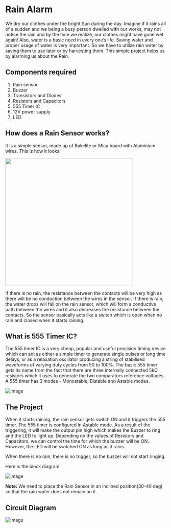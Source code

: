 # Rain Alarm

We dry our clothes under the bright Sun during the day. Imagine if it rains all of a sudden and we being a busy person dwelled with our works, may not notice the rain and by the time we realize, our clothes might have gone wet again! Also, water is a basic need in every one’s life. Saving water and proper usage of water is very important. So we have to utilize rain water by saving them to use later or by harvesting them. This simple project helps us by alarming us about the Rain.

## Components required

1. Rain sensor
2. Buzzer
3. Transistors and Diodes
4. Resistors and Capacitors
5. 555 Timer IC
6. 12V power supply
7. LED

## How does a Rain Sensor works?

It is a simple sensor, made up of Bakelite or Mica board with Aluminium wires. This is how it looks:

<img align = "center" height = "400" width = "400" src = "https://user-images.githubusercontent.com/85028192/121739774-b5398a00-cb19-11eb-8bd0-fbf7e228b4d0.png">

If there is no rain, the resistance between the contacts will be very high as there will be no conduction between the wires in the sensor. If there is rain, the water drops will fall on the rain sensor, which will form a conductive path between the wires and it also decreases the resistance between the contacts. So the sensor basically acts like a switch which is open when no rain and closed when it starts raining.

## What is 555 Timer IC?

The 555 timer IC is a very cheap, popular and useful precision timing device which can act as either a simple timer to generate single pulses or long time delays, or as a relaxation oscillator producing a string of stabilised waveforms of varying duty cycles from 50 to 100%. The basic 555 timer gets its name from the fact that there are three internally connected 5kΩ resistors which it uses to generate the two comparators reference voltages. A 555 timer has 3 modes - Monostable, Bistable and Astable modes.

![image](https://user-images.githubusercontent.com/85028192/121743052-575b7100-cb1e-11eb-986f-a2eafdb9063f.png)

## The Project

When it starts raining, the rain sensor gets switch ON and it triggers the 555 timer. The 555 timer is configured in Astable mode. As a result of the triggering, it will make the output pin high which makes the Buzzer to ring and the LED to light up. Depending on the values of Resistors and Capacitors, we can control the time for which the buzzer will be ON. However, the LED will be switched ON as long as it rains.

When there is no rain, there is no trigger, so the buzzer will not start ringing.

Here is the block diagram:

![image](https://user-images.githubusercontent.com/85028192/121743746-71498380-cb1f-11eb-8ca9-fb8d160055f5.png)

**Note:** We need to place the Rain Sensor in an inclined position(30-40 deg) so that the rain water does not remain on it.

## Circuit Diagram

![image](https://user-images.githubusercontent.com/85028192/121743772-80c8cc80-cb1f-11eb-9f87-b80fdc4318a7.png)
